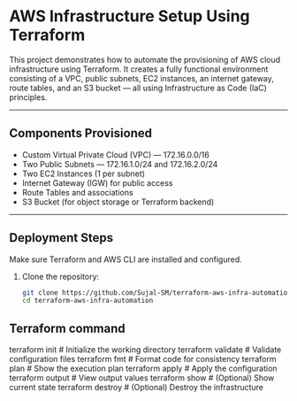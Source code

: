 # AWS Infrastructure Setup Using Terraform

This project demonstrates how to automate the provisioning of AWS cloud infrastructure using Terraform. It creates a fully functional environment consisting of a VPC, public subnets, EC2 instances, an internet gateway, route tables, and an S3 bucket — all using Infrastructure as Code (IaC) principles.

---

## Components Provisioned

- Custom Virtual Private Cloud (VPC) — 172.16.0.0/16  
- Two Public Subnets — 172.16.1.0/24 and 172.16.2.0/24  
- Two EC2 Instances (1 per subnet)  
- Internet Gateway (IGW) for public access  
- Route Tables and associations  
- S3 Bucket (for object storage or Terraform backend)  

---

## Deployment Steps

Make sure Terraform and AWS CLI are installed and configured.

1. Clone the repository:

   ```bash
   git clone https://github.com/Sujal-SM/terraform-aws-infra-automation.git
   cd terraform-aws-infra-automation


## Terraform command

terraform init         # Initialize the working directory
terraform validate     # Validate configuration files
terraform fmt          # Format code for consistency
terraform plan         # Show the execution plan
terraform apply        # Apply the configuration
terraform output       # View output values
terraform show         # (Optional) Show current state
terraform destroy      # (Optional) Destroy the infrastructure



